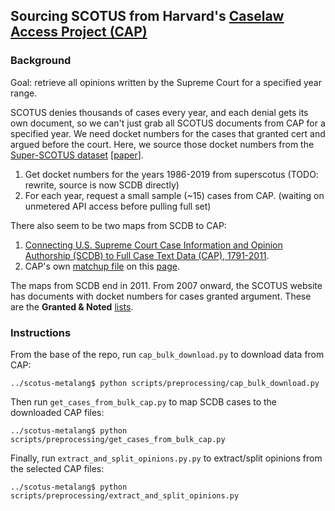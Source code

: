 
## Sourcing SCOTUS from Harvard's [Caselaw Access Project (CAP)](https://case.law/)
### Background
Goal: retrieve all opinions written by the Supreme Court for a specified year range.

SCOTUS denies thousands of cases every year, and each denial gets its own document, so we can't just grab all SCOTUS documents from CAP for a specified year. We need docket numbers for the cases that granted cert and argued before the court. Here, we source those docket numbers from the [Super-SCOTUS dataset](https://dataverse.harvard.edu/dataset.xhtml?persistentId=doi:10.7910/DVN/POWQIT) [[paper](https://aclanthology.org/2023.nllp-1.20/)].

1. Get docket numbers for the years 1986-2019 from superscotus (TODO: rewrite, source is now SCDB directly)
2. For each year, request a small sample (~15) cases from CAP. (waiting on unmetered API access before pulling full set)


There also seem to be two maps from SCDB to CAP:
1. [Connecting U.S. Supreme Court Case Information and Opinion Authorship (SCDB) to Full Case Text Data (CAP), 1791-2011](https://zenodo.org/records/4344917).
1. CAP's own [matchup file](https://case.law/download/scdb/scdb_matchup_2020-01-16.csv) on this [page](https://case.law/download/scdb/).

The maps from SCDB end in 2011. From 2007 onward, the SCOTUS website has documents with docket numbers for cases granted argument. These are the **Granted \& Noted** [lists](https://www.supremecourt.gov/orders/grantednotedlists.aspx).

### Instructions
From the base of the repo, run `cap_bulk_download.py` to download data from CAP:

```
../scotus-metalang$ python scripts/preprocessing/cap_bulk_download.py
```

Then run `get_cases_from_bulk_cap.py` to map SCDB cases to the downloaded CAP files:
```
../scotus-metalang$ python scripts/preprocessing/get_cases_from_bulk_cap.py
```

Finally, run `extract_and_split_opinions.py.py` to extract/split opinions from the selected CAP files:
```
../scotus-metalang$ python scripts/preprocessing/extract_and_split_opinions.py
```
